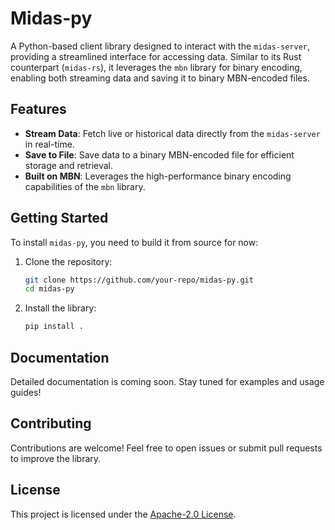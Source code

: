# Midas-py

A Python-based client library designed to interact with the `midas-server`, providing a streamlined interface for accessing data. Similar to its Rust counterpart (`midas-rs`), it leverages the `mbn` library for binary encoding, enabling both streaming data and saving it to binary MBN-encoded files.

## Features

- **Stream Data**: Fetch live or historical data directly from the `midas-server` in real-time.
- **Save to File**: Save data to a binary MBN-encoded file for efficient storage and retrieval.
- **Built on MBN**: Leverages the high-performance binary encoding capabilities of the `mbn` library.

## Getting Started

To install `midas-py`, you need to build it from source for now:

1. Clone the repository:

   ```bash
   git clone https://github.com/your-repo/midas-py.git
   cd midas-py
   ```

2. Install the library:

   ```bash
   pip install .
   ```

## Documentation

Detailed documentation is coming soon. Stay tuned for examples and usage guides!

## Contributing

Contributions are welcome! Feel free to open issues or submit pull requests to improve the library.

## License

This project is licensed under the [Apache-2.0 License](LICENSE).
